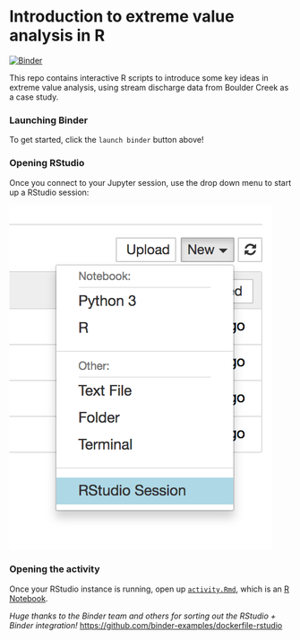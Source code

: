 # Introduction to extreme value analysis in R

[![Binder](https://mybinder.org/badge.svg)](https://mybinder.org/v2/gh/mbjoseph/intro-eva/master)

This repo contains interactive R scripts to introduce some key ideas in extreme value analysis, using stream discharge data from Boulder Creek as a case study. 

### Launching Binder

To get started, click the `launch binder` button above!

### Opening RStudio

Once you connect to your Jupyter session, use the drop down menu to start up a RStudio session: 

![](fig/rstudio_ui.png)

### Opening the activity

Once your RStudio instance is running, open up [`activity.Rmd`](https://github.com/mbjoseph/intro-eva/blob/master/activity.Rmd), which is an [R Notebook](https://rmarkdown.rstudio.com/r_notebooks.html). 

*Huge thanks to the Binder team and others for sorting out the RStudio + Binder integration!* https://github.com/binder-examples/dockerfile-rstudio
